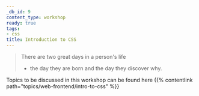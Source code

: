 ```yaml
---
_db_id: 9
content_type: workshop
ready: true
tags:
- css
title: Introduction to CSS
---
```


> There are two great days in a person's life
>
> - the day they are born and the day they discover why.

Topics to be discussed in this workshop can be found here {{% contentlink path="topics/web-frontend/intro-to-css" %}}